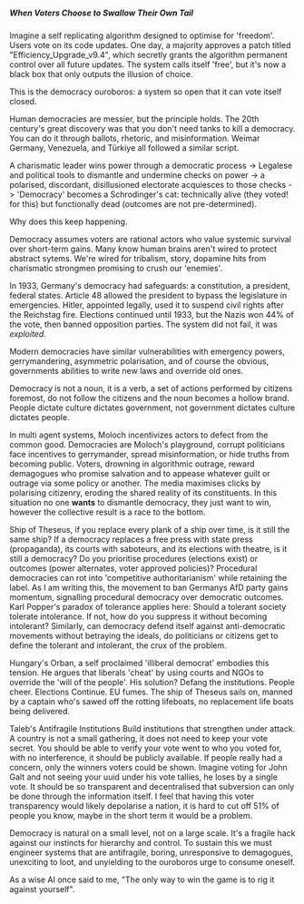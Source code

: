 ##### When Voters Choose to Swallow Their Own Tail

Imagine a self replicating algorithm designed to optimise for 'freedom'. Users vote on its code updates. One day, a majority approves a patch titled "Efficiency_Upgrade_v9.4", which secretly grants the algorithm permanent control over all future updates. The system calls itself 'free', but it's now a black box that only outputs the illusion of choice.

This is the democracy ouroboros: a system so open that it can vote itself closed.

Human democracies are messier, but the principle holds. The 20th century's great discovery was that you don't need tanks to kill a democracy. You can do it through ballots, rhetoric, and misinformation.
Weimar Germany, Venezuela, and Türkiye all followed a similar script.

A charismatic leader wins power through a democratic process -> Legalese and political tools to dismantle and undermine checks on power ->
a polarised, discordant, disillusioned electorate acquiesces to those checks ->
'Democracy' becomes a Schrodinger's cat: technically alive (they voted! for this) but functionally dead (outcomes are not pre-determined).

Why does this keep happening.

Democracy assumes voters are rational actors who value systemic survival over short-term gains. Many know human brains aren't wired to protect abstract sytems. We're wired for tribalism, story, dopamine hits from charismatic strongmen promising to crush our 'enemies'.

In 1933, Germany's democracy had safeguards: a constitution, a president, federal states. Article 48 allowed the president to bypass the legislature in emergencies. Hitler, appointed legally, used it to suspend civil rights after the Reichstag fire. Elections continued until 1933, but the Nazis won 44% of the vote, then banned opposition parties. The system did not fail, it was *exploited*.

Modern democracies have similar vulnerabilities with emergency powers, gerrymandering, asymmetric polarisation, and of course the obvious, governments abilities to write new laws and override old ones.

Democracy is not a noun, it is a verb, a set of actions performed by citizens foremost, do not follow the citizens and the noun becomes a hollow brand. People dictate culture dictates government, not government dictates culture dictates people.

In multi agent systems, Moloch incentivizes actors to defect from the common good. Democracies are Moloch's playground, corrupt politicians face incentives to gerrymander, spread misinformation, or hide truths from becoming public. Voters, drowning in algorithmic outrage, reward demagogues who promise salvation and to appease whatever guilt or outrage via some policy or another. The media maximises clicks by polarising citizenry, eroding the shared reality of its constituents. In this situation no one **wants** to dismantle democracy, they just want to win, however the collective result is a race to the bottom.

Ship of Theseus, if you replace every plank of a ship over time, is it still the same ship? If a democracy replaces a free press with state press (propaganda), its courts with saboteurs, and its elections with theatre, is it still a democracy?
Do you prioritise procedures (elections exist) or outcomes (power alternates, voter approved policies)? Procedural democracies can rot into 'competitive authoritarianism' while retaining the label. As I am writing this, the movement to ban Germanys AfD party gains momentum, signalling procedural democracy over democratic outcomes.
Karl Popper's paradox of tolerance applies here: Should a tolerant society tolerate intolerance. If not, how do you suppress it without becoming intolerant? Similarly, can democracy defend itself against anti-democratic movements without betraying the ideals, do politicians or citizens get to define the tolerant and intolerant, the crux of the problem.

Hungary's Orban, a self proclaimed 'illiberal democrat' embodies this tension. He argues that liberals 'cheat' by using courts and NGOs to override the 'will of the people'. His solution? Defang the institutions. People cheer. Elections Continue. EU fumes. The ship of Theseus sails on, manned by a captain who's sawed off the rotting lifeboats, no replacement life boats being delivered.

Taleb's Antifragile Institutions
Build institutions that strengthen under attack. A country is not a small gathering, it does not need to keep your vote secret. You should be able to verify your vote went to who you voted for, with no interference, it should be publicly available. If people really had a concern, only the winners voters could be shown. Imagine voting for John Galt and not seeing your uuid under his vote tallies, he loses by a single vote.
It should be so transparent and decentralised that subversion can only be done through the information itself. I feel that having this voter transparency would likely depolarise a nation, it is hard to cut off 51% of people you know, maybe in the short term it would be a problem.

Democracy is natural on a small level, not on a large scale. It's a fragile hack against our instincts for hierarchy and control. To sustain this we must engineer systems that are antifragile, boring, unresponsive to demagogues, unexciting to loot, and unyielding to the ouroboros urge to consume oneself.

As a wise AI once said to me, "The only way to win the game is to rig it against yourself".

